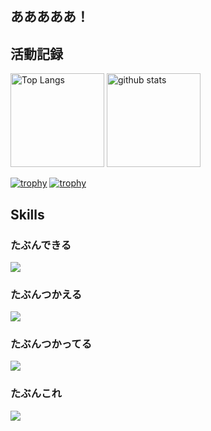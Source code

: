 ## あああああ！
## 活動記録
<p align="left"> 
  <img alt="Top Langs" height="150px" src="https://github-readme-stats.vercel.app/api/top-langs/?username=Raito5963&layout=compact&show_icons=true&theme=onedark" />
  <img alt="github stats" height="150px" src="https://github-readme-stats.vercel.app/api?username=Raito5963&theme=onedark&show_icons=ture" />
</p>

[![trophy](https://github-profile-trophy.vercel.app/?username=Raito5963&theme=onedark&column=7)](https://github.com/ryo-ma/github-profile-trophy)
[![trophy](https://github-profile-trophy.vercel.app/?username=Raito5963&theme=onedark&column=7)](https://github.com/Raito5963/github-profile-trophy)
## Skills
### たぶんできる
![](https://skillicons.dev/icons?i=ts,js,html,css,c,cs,cpp,py)

### たぶんつかえる
![](https://skillicons.dev/icons?i=nextjs,react,nuxtjs,tailwind,anaconda,nodejs)

### たぶんつかってる
![](https://skillicons.dev/icons?i=github,discord,obsidian,md,figma,vercel,firebase,supabase,gcp,gmail)

### たぶんこれ
![](https://skillicons.dev/icons?i=visualstudio,vscode)


